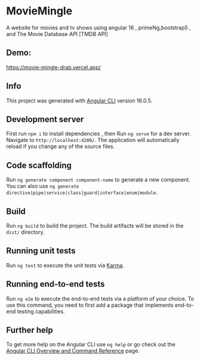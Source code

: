 # MovieMingle

A website for movies and tv shows
using angular 16 , primeNg,bootstrap5 ,
and The Movie Database API [TMDB API]
## Demo:
https://movie-mingle-drab.vercel.app/

## Info
This project was generated with [Angular CLI](https://github.com/angular/angular-cli) version 16.0.5.

## Development server

First run `npm i` to install dependencies , then
Run `ng serve` for a dev server. Navigate to `http://localhost:4200/`. The application will automatically reload if you change any of the source files.

## Code scaffolding

Run `ng generate component component-name` to generate a new component. You can also use `ng generate directive|pipe|service|class|guard|interface|enum|module`.

## Build

Run `ng build` to build the project. The build artifacts will be stored in the `dist/` directory.

## Running unit tests

Run `ng test` to execute the unit tests via [Karma](https://karma-runner.github.io).

## Running end-to-end tests

Run `ng e2e` to execute the end-to-end tests via a platform of your choice. To use this command, you need to first add a package that implements end-to-end testing capabilities.

## Further help

To get more help on the Angular CLI use `ng help` or go check out the [Angular CLI Overview and Command Reference](https://angular.io/cli) page.
